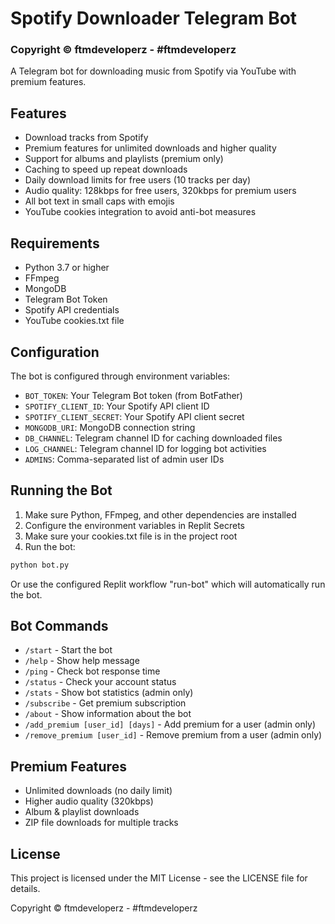 # Spotify Downloader Telegram Bot
### Copyright © ftmdeveloperz - #ftmdeveloperz

A Telegram bot for downloading music from Spotify via YouTube with premium features.

## Features

- Download tracks from Spotify
- Premium features for unlimited downloads and higher quality
- Support for albums and playlists (premium only)
- Caching to speed up repeat downloads
- Daily download limits for free users (10 tracks per day)
- Audio quality: 128kbps for free users, 320kbps for premium users
- All bot text in small caps with emojis
- YouTube cookies integration to avoid anti-bot measures

## Requirements

- Python 3.7 or higher
- FFmpeg
- MongoDB
- Telegram Bot Token
- Spotify API credentials
- YouTube cookies.txt file

## Configuration

The bot is configured through environment variables:

- `BOT_TOKEN`: Your Telegram Bot token (from BotFather)
- `SPOTIFY_CLIENT_ID`: Your Spotify API client ID
- `SPOTIFY_CLIENT_SECRET`: Your Spotify API client secret
- `MONGODB_URI`: MongoDB connection string
- `DB_CHANNEL`: Telegram channel ID for caching downloaded files
- `LOG_CHANNEL`: Telegram channel ID for logging bot activities
- `ADMINS`: Comma-separated list of admin user IDs

## Running the Bot

1. Make sure Python, FFmpeg, and other dependencies are installed
2. Configure the environment variables in Replit Secrets
3. Make sure your cookies.txt file is in the project root
4. Run the bot:

```bash
python bot.py
```

Or use the configured Replit workflow "run-bot" which will automatically run the bot.

## Bot Commands

- `/start` - Start the bot
- `/help` - Show help message
- `/ping` - Check bot response time
- `/status` - Check your account status
- `/stats` - Show bot statistics (admin only)
- `/subscribe` - Get premium subscription
- `/about` - Show information about the bot
- `/add_premium [user_id] [days]` - Add premium for a user (admin only)
- `/remove_premium [user_id]` - Remove premium from a user (admin only)

## Premium Features

- Unlimited downloads (no daily limit)
- Higher audio quality (320kbps)
- Album & playlist downloads
- ZIP file downloads for multiple tracks

## License

This project is licensed under the MIT License - see the LICENSE file for details.

Copyright © ftmdeveloperz - #ftmdeveloperz